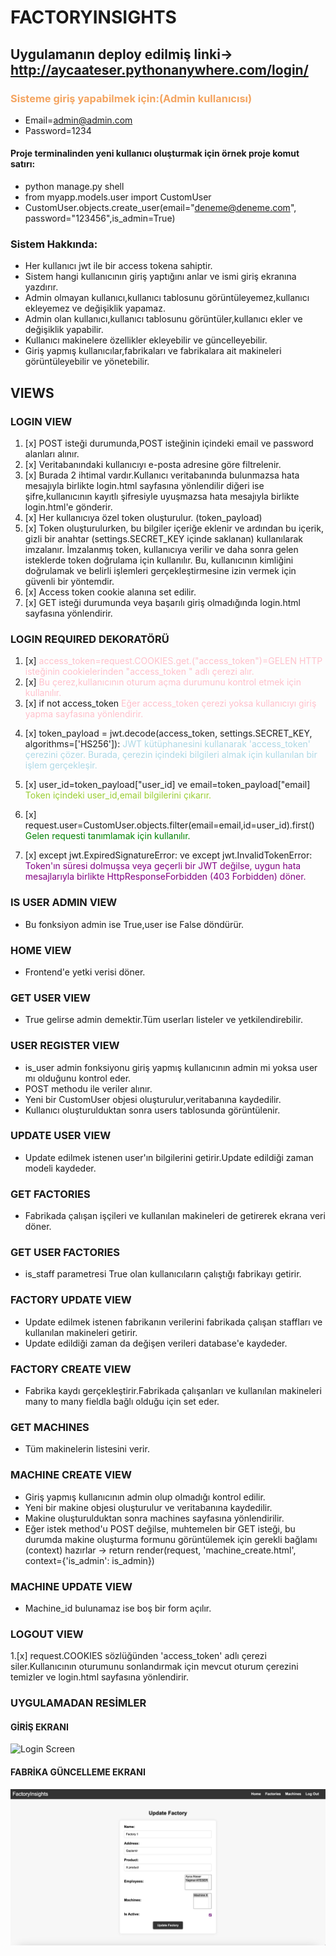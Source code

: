 # FACTORYINSIGHTS

## Uygulamanın deploy edilmiş linki-> http://aycaateser.pythonanywhere.com/login/


### <span style="color:sandybrown;"> Sisteme giriş yapabilmek için:(Admin kullanıcısı)
* Email=admin@admin.com
* Password=1234  

#### Proje terminalinden yeni kullanıcı oluşturmak için örnek proje komut satırı:
* python manage.py shell
* from myapp.models.user import CustomUser
* CustomUser.objects.create_user(email="deneme@deneme.com", password="123456",is_admin=True)


### Sistem Hakkında:
* Her kullanıcı jwt ile bir access tokena sahiptir.
* Sistem hangi kullanıcının giriş yaptığını anlar ve ismi giriş ekranına yazdırır.
* Admin olmayan kullanıcı,kullanıcı tablosunu görüntüleyemez,kullanıcı ekleyemez ve değişiklik yapamaz.
* Admin olan kullanıcı,kullanıcı tablosunu görüntüler,kullanıcı ekler ve değişiklik yapabilir.
* Kullanıcı makinelere özellikler ekleyebilir ve güncelleyebilir.
* Giriş yapmış kullanıcılar,fabrikaları ve fabrikalara ait makineleri görüntüleyebilir ve yönetebilir.


## VIEWS

### LOGIN VIEW
1. [x] POST isteği durumunda,POST isteğinin içindeki email ve password alanları alınır.
2. [x] Veritabanındaki kullanıcıyı e-posta adresine göre filtrelenir.
3. [x] Burada 2 ihtimal vardır.Kullanıcı veritabanında bulunmazsa hata mesajıyla birlikte login.html sayfasına yönlendilir diğeri ise şifre,kullanıcının kayıtlı şifresiyle uyuşmazsa hata mesajıyla birlikte login.html'e gönderir.
4. [x] Her kullanıcıya özel token oluşturulur. (token_payload)
5. [x] Token oluşturulurken, bu bilgiler içeriğe eklenir ve ardından bu içerik, gizli bir anahtar (settings.SECRET_KEY içinde saklanan) kullanılarak imzalanır. İmzalanmış token, kullanıcıya verilir ve daha sonra gelen isteklerde token doğrulama için kullanılır. Bu, kullanıcının kimliğini doğrulamak ve belirli işlemleri gerçekleştirmesine izin vermek için güvenli bir yöntemdir. 
6. [x] Access token cookie alanına set edilir.
7. [x] GET isteği durumunda veya başarılı giriş olmadığında login.html sayfasına yönlendirir.
 

###  LOGIN REQUIRED DEKORATÖRÜ

1. [x] <span style="color:pink;">access_token=request.COOKIES.get.("access_token")=GELEN HTTP isteğinin cookielerinden "access_token " adlı çerezi alır.
2. [x] <span style="color:pink;">Bu çerez,kullanıcının oturum açma durumunu kontrol etmek için kullanılır.
3. [x] if not access_token <span style="color:pink;">Eğer access_token çerezi yoksa kullanıcıyı giriş yapma sayfasına yönlendirir.
</span>

4. [x] token_payload = jwt.decode(access_token, settings.SECRET_KEY, algorithms=['HS256']):<span style="color:lightblue;"> JWT kütüphanesini kullanarak 'access_token' çerezini çözer. Burada, çerezin içindeki bilgileri almak için kullanılan bir işlem gerçekleşir.
</span>

5. [x]  user_id=token_payload["user_id] ve email=token_payload["email] <span style="color:yellowgreen;"> Token içindeki user_id,email bilgilerini çıkarır.

6. [x] request.user=CustomUser.objects.filter(email=email,id=user_id).first()
<span style="color:green;"> Gelen requesti tanımlamak için kullanılır.

7. [x] except jwt.ExpiredSignatureError: ve except jwt.InvalidTokenError: <span style="color:purple;"> Token'ın süresi dolmuşsa veya geçerli bir JWT değilse, uygun hata mesajlarıyla birlikte HttpResponseForbidden (403 Forbidden) döner.


### IS USER ADMIN VIEW

* Bu fonksiyon admin ise True,user ise False döndürür.

### HOME VIEW

* Frontend'e yetki verisi döner.

### GET USER VIEW

* True gelirse admin demektir.Tüm userları listeler ve yetkilendirebilir.

### USER REGISTER VIEW

* is_user admin fonksiyonu giriş yapmış kullanıcının admin mi yoksa user mı olduğunu kontrol eder.
* POST methodu ile veriler alınır.
* Yeni bir CustomUser objesi oluşturulur,veritabanına kaydedilir.
* Kullanıcı oluşturulduktan sonra users tablosunda görüntülenir.

### UPDATE USER VIEW
* Update edilmek istenen user'ın bilgilerini getirir.Update edildiği zaman modeli kaydeder.


### GET FACTORIES

* Fabrikada çalışan işçileri ve kullanılan makineleri de getirerek ekrana veri döner.


### GET USER FACTORIES

* is_staff parametresi True olan kullanıcıların çalıştığı fabrikayı getirir.


### FACTORY UPDATE VIEW

* Update edilmek istenen fabrikanın verilerini fabrikada çalışan staffları ve kullanılan makineleri getirir.
* Update edildiği zaman da değişen verileri database'e kaydeder.


### FACTORY CREATE VIEW 

* Fabrika kaydı gerçekleştirir.Fabrikada çalışanları ve kullanılan makineleri many to many fieldla bağlı olduğu için set eder.

### GET MACHINES

* Tüm makinelerin listesini verir.


### MACHINE CREATE VIEW

* Giriş yapmış kullanıcının admin olup olmadığı kontrol edilir.
* Yeni bir makine objesi oluşturulur ve veritabanına kaydedilir.
* Makine oluşturulduktan sonra machines sayfasına yönlendirilir.
* Eğer istek method'u POST değilse, muhtemelen bir GET isteği, bu durumda makine oluşturma formunu görüntülemek için gerekli bağlamı (context) hazırlar -> return render(request, 'machine_create.html', context={'is_admin': is_admin})


### MACHINE UPDATE VIEW

* Machine_id bulunamaz ise boş bir form açılır.

### LOGOUT VIEW

1.[x] request.COOKIES sözlüğünden 'access_token' adlı çerezi siler.Kullanıcının oturumunu sonlandırmak için mevcut oturum çerezini temizler ve login.html sayfasına yönlendirir.


### UYGULAMADAN RESİMLER

#### GİRİŞ EKRANI


![Login Screen](static/assets/img/loginscreen.png?raw=true "Optional Title")

#### FABRİKA GÜNCELLEME EKRANI

![Update Factory](static/assets/img/updatefactory.png?raw=true "Optional Title")










